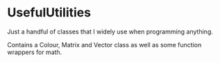 # UsefulUtilities

Just a handful of classes that I widely use when programming anything.

Contains a Colour, Matrix and Vector class as well as some function wrappers for math.
